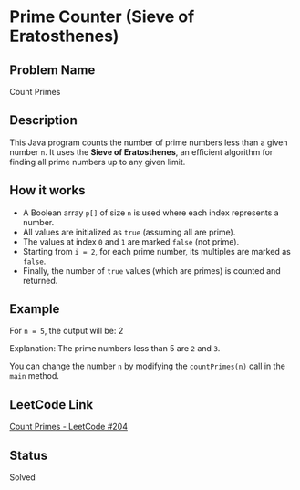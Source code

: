 # Prime Counter (Sieve of Eratosthenes)

## Problem Name
Count Primes

## Description
This Java program counts the number of prime numbers less than a given number `n`. It uses the **Sieve of Eratosthenes**, an efficient algorithm for finding all prime numbers up to any given limit.

## How it works
- A Boolean array `p[]` of size `n` is used where each index represents a number.
- All values are initialized as `true` (assuming all are prime).
- The values at index `0` and `1` are marked `false` (not prime).
- Starting from `i = 2`, for each prime number, its multiples are marked as `false`.
- Finally, the number of `true` values (which are primes) is counted and returned.

## Example
For `n = 5`, the output will be:
2

Explanation: The prime numbers less than 5 are `2` and `3`.

You can change the number `n` by modifying the `countPrimes(n)` call in the `main` method.

## LeetCode Link
[Count Primes - LeetCode #204](https://leetcode.com/problems/count-primes/)

## Status
Solved 
